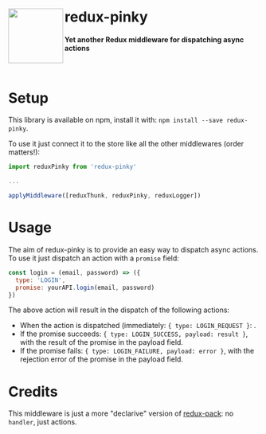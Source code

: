 # redux-pinky <img src="http://vignette3.wikia.nocookie.net/pacman/images/1/1f/PinkyNew.png/revision/latest?cb=20160603182431" width="110" align="left">
#### Yet another Redux middleware for dispatching async actions
<br/>

# Setup
This library is available on npm, install it with: `npm install --save redux-pinky`.

To use it just connect it to the store like all the other middlewares (order matters!):
```javascript
import reduxPinky from 'redux-pinky'

...

applyMiddleware([reduxThunk, reduxPinky, reduxLogger])
```

# Usage
The aim of redux-pinky is to provide an easy way to dispatch async actions.  
To use it just dispatch an action with a `promise` field:  
```javascript
const login = (email, password) => ({
  type: 'LOGIN',
  promise: yourAPI.login(email, password)
})
```

The above action will result in the dispatch of the following actions: 
- When the action is dispatched (immediately: `{ type: LOGIN_REQUEST }`: . 
- If the promise succeeds: `{ type: LOGIN_SUCCESS, payload: result }`, with the result of the promise in the payload field.
- If the promise fails: `{ type: LOGIN_FAILURE, payload: error }`, with the rejection error of the promise in the payload field.

# Credits
This middleware is just a more "declarive" version of [redux-pack](https://github.com/lelandrichardson/redux-pack): no `handler`, just actions.
